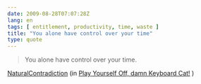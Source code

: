 ```yaml
---
date: 2009-08-28T07:07:28Z
lang: en
tags: [ entitlement, productivity, time, waste ]
title: "You alone have control over your time"
type: quote
---
```


> You alone have control over your time.

[NaturalContradiction](http://www.youtube.com/user/NaturalContradiction)
(in [Play Yourself Off, damn Keyboard
Cat!](https://www.youtube.com/watch?v=1p1VMPDCxVs) )

